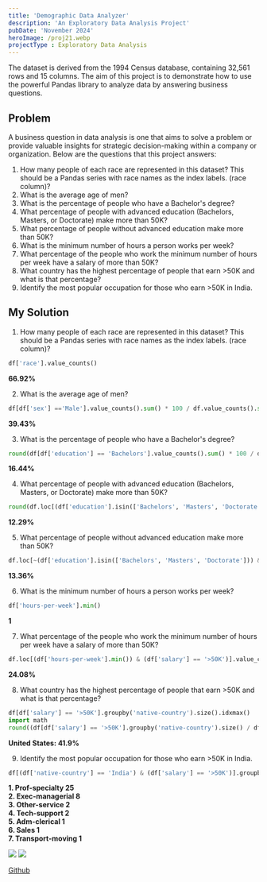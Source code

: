 ```yaml
---
title: 'Demographic Data Analyzer'
description: 'An Exploratory Data Analysis Project'
pubDate: 'November 2024'
heroImage: /proj21.webp
projectType : Exploratory Data Analysis
---
```


The dataset is derived from the 1994 Census database, containing 32,561 rows and 15 columns. The aim of this project is to demonstrate how to use the powerful Pandas library to analyze data by answering business questions.
              
## Problem

A business question in data analysis is one that aims to solve a problem or provide valuable insights for strategic decision-making within a company or organization. Below are the questions that this project answers:  
1. How many people of each race are represented in this dataset? This should be a Pandas series with race names as the index labels. (race column)?  
2. What is the average age of men?  
3. What is the percentage of people who have a Bachelor's degree?  
4. What percentage of people with advanced education (Bachelors, Masters, or Doctorate) make more than 50K?  
5. What percentage of people without advanced education make more than 50K?   
6. What is the minimum number of hours a person works per week?  
7. What percentage of the people who work the minimum number of hours per week have a salary of more than 50K?  
8. What country has the highest percentage of people that earn >50K and what is that percentage?  
9. Identify the most popular occupation for those who earn >50K in India.

## My Solution
1. How many people of each race are represented in this dataset? This should be a Pandas series with race names as the index labels. (race column)?  
```python
df['race'].value_counts()
```
**66.92%**

2. What is the average age of men?
```python
df[df['sex'] =='Male'].value_counts().sum() * 100 / df.value_counts().sum()
```
**39.43%**

3. What is the percentage of people who have a Bachelor's degree?
```python
round(df[df['education'] == 'Bachelors'].value_counts().sum() * 100 / df.value_counts().sum(), 1)
```
**16.44%**

4. What percentage of people with advanced education (Bachelors, Masters, or Doctorate) make more than 50K? 
```python
round(df.loc[(df['education'].isin(['Bachelors', 'Masters', 'Doctorate'])) &(df['salary'] == '>50K')].value_counts().count() * 100 / (df['salary'] == '>50K').value_counts().sum(), 1)
```
**12.29%**

5. What percentage of people without advanced education make more than 50K?  
```python
df.loc[~(df['education'].isin(['Bachelors', 'Masters', 'Doctorate'])) &(df['salary'] == '>50K')].value_counts().count() * 100 /  df['education'].value_counts().sum()
```
**13.36%**

6. What is the minimum number of hours a person works per week? 
```python
df['hours-per-week'].min()
``` 
**1**

7. What percentage of the people who work the minimum number of hours per week have a salary of more than 50K? 
```python
df.loc[(df['hours-per-week'].min()) & (df['salary'] == '>50K')].value_counts().sum()/df.value_counts().sum()
```
**24.08%**

8. What country has the highest percentage of people that earn >50K and what is that percentage?
```python
df[df['salary'] == '>50K'].groupby('native-country').size().idxmax()
import math
round((df[df['salary'] == '>50K'].groupby('native-country').size() / df.groupby('native-country').size()).loc[lambda x: x.idxmax()] * 100, 1)
```  
**United States: 41.9%**

9. Identify the most popular occupation for those who earn >50K in India.
```python
df[(df['native-country'] == 'India') & (df['salary'] == '>50K')].groupby(df['occupation']).size().sort_values(ascending=False).reset_index(name='Most popular occupation of those who earn more than 50K')
```  
**1.  Prof-specialty	 25**  
**2.	Exec-managerial	 8**  
**3.	Other-service	 2**  
**4.	Tech-support	 2**  
**5.	Adm-clerical	 1**  
**6.	Sales	         1**  
**7.	Transport-moving 1**

<div class="grid grid-cols-2 gap-1">
    <img src="/proj2.webp"/>        
    <img src="/proj22.webp" />
</div>   



[Github](https://github.com/peterciya/Ciya-Analytics/tree/main/Demographic%20Data%20Analyzer)
